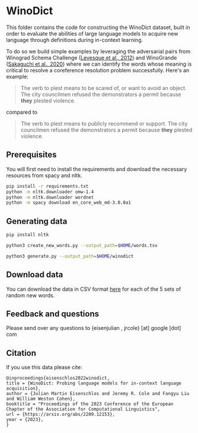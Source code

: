 # WinoDict

This folder contains the code for constructing the WinoDict dataset, built
in order to evaluate the abilities of large language models to acquire new
language through definitions during in-context learning.

To do so we build simple examples by leveraging the adversarial pairs from
Winograd Schema Challenge
([Levesque et al., 2012](https://dl.acm.org/doi/10.5555/3031843.3031909)) and
WinoGrande ([Sakaguchi et al., 2020](https://arxiv.org/abs/1907.10641)) where
we can identify the words whose meaning is critical to resolve a coreference
resolution problem successfully. Here's an example:

> The verb to plest means to be scared of, or want to avoid an object. The city councilmen refused the demonstrators a permit because **they** plested violence.

compared to

> The verb to plest means to publicly recommend or support. The city councilmen refused the demonstrators a permit because **they** plested violence.

## Prerequisites

You will first need to install the requirements and download the necessary
resources from spacy and nltk.

```bash
pip install -r requirements.txt
python -m nltk.downloader omw-1.4
python -m nltk.downloader wordnet
python -m spacy download en_core_web_md-3.0.0a1
```

## Generating data

```bash
pip install nltk

python3 create_new_words.py --output_path=$HOME/words.tsv

python3 generate.py --output_path=$HOME/winodict
```

## Download data

You can download the data in CSV format [here](https://bit.ly/winodict-data) for
each of the 5 sets of random new words.

## Feedback and questions

Please send over any questions to
{eisenjulian , jrcole} \[at\] google \[dot\] com

## Citation

If you use this data please cite:

```
@inproceedings{eisenschlos2022winodict,
title = {WinoDict: Probing language models for in-context language acquisition},
author = {Julian Martin Eisenschlos and Jeremy R. Cole and Fangyu Liu and William Weston Cohen},
booktitle = "Proceedings of the 2023 Conference of the European Chapter of the Association for Computational Linguistics",
url = {https://arxiv.org/abs/2209.12153},
year = {2023},
}
```
